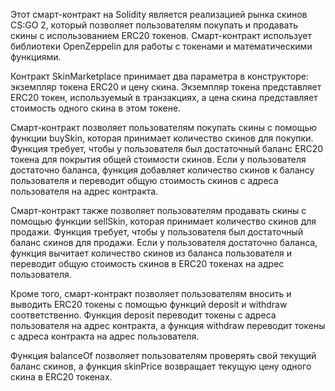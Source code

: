 Этот смарт-контракт на Solidity является реализацией рынка скинов CS:GO 2, который позволяет пользователям покупать и продавать скины с использованием ERC20 токенов. Смарт-контракт использует библиотеки OpenZeppelin для работы с токенами и математическими функциями.

Контракт SkinMarketplace принимает два параметра в конструкторе: экземпляр токена ERC20 и цену скина. Экземпляр токена представляет ERC20 токен, используемый в транзакциях, а цена скина представляет стоимость одного скина в этом токене.

Смарт-контракт позволяет пользователям покупать скины с помощью функции buySkin, которая принимает количество скинов для покупки. Функция требует, чтобы у пользователя был достаточный баланс ERC20 токена для покрытия общей стоимости скинов. Если у пользователя достаточно баланса, функция добавляет количество скинов к балансу пользователя и переводит общую стоимость скинов с адреса пользователя на адрес контракта.

Смарт-контракт также позволяет пользователям продавать скины с помощью функции sellSkin, которая принимает количество скинов для продажи. Функция требует, чтобы у пользователя был достаточный баланс скинов для продажи. Если у пользователя достаточно баланса, функция вычитает количество скинов из баланса пользователя и переводит общую стоимость скинов в ERC20 токенах на адрес пользователя.

Кроме того, смарт-контракт позволяет пользователям вносить и выводить ERC20 токены с помощью функций deposit и withdraw соответственно. Функция deposit переводит токены с адреса пользователя на адрес контракта, а функция withdraw переводит токены с адреса контракта на адрес пользователя.

Функция balanceOf позволяет пользователям проверять свой текущий баланс скинов, а функция skinPrice возвращает текущую цену одного скина в ERC20 токенах.
